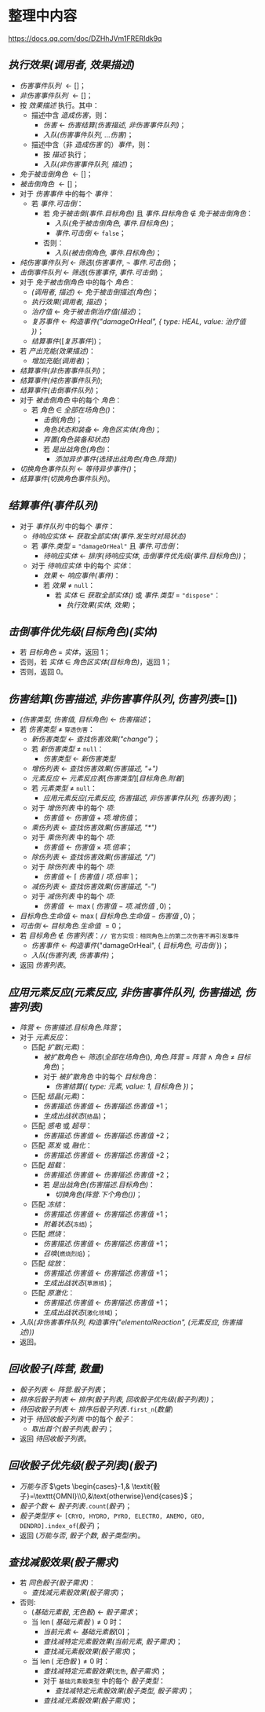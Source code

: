 # 整理中内容

https://docs.qq.com/doc/DZHhJVm1FRERIdk9q

## *执行效果(调用者, 效果描述)*

- *伤害事件队列* $\gets []$；
- *非伤害事件队列* $\gets []$；
- 按 *效果描述* 执行。其中：
  - 描述中含 *造成伤害*，则：
    - *伤害* $\gets$ *伤害结算(伤害描述, 非伤害事件队列)*；
    - *入队(伤害事件队列, ...伤害)*；
  - 描述中含（非 *造成伤害* 的）*事件*，则：
    - 按 *描述* 执行；
    - *入队(非伤害事件队列, 描述)*；
- *免于被击倒角色* $\gets []$；
- *被击倒角色* $\gets []$；
- 对于 *伤害事件* 中的每个 *事件*：
  - 若 *事件.可击倒*：
    - 若 *免于被击倒(事件.目标角色)* 且 *事件.目标角色* $\notin$ *免于被击倒角色*：
      - *入队(免于被击倒角色, 事件.目标角色)*；
      - *事件.可击倒* $\gets$ `false`；
    - 否则：
      - *入队(被击倒角色, 事件.目标角色)*；
- *纯伤害事件队列* $\gets$ *筛选*(*伤害事件*, $\neg$ *事件.可击倒*)；
- *击倒事件队列* $\gets$ *筛选*(*伤害事件*, *事件.可击倒*)；
- 对于 *免于被击倒角色* 中的每个 *角色*：
  - *(调用者, 描述)* $\gets$ *免于被击倒描述(角色)*；
  - *执行效果(调用者, 描述)*；
  - *治疗值* $\gets$ *免于被击倒治疗值(描述)*；
  - *复苏事件* $\gets$ *构造事件("damageOrHeal", { type: HEAL, value: 治疗值 })*；
  - *结算事件*([*复苏事件*])；
- 若 *产出充能(效果描述)*：
  - *增加充能(调用者)*；
- *结算事件(非伤害事件队列)*；
- *结算事件(纯伤害事件队列)*;
- *结算事件(击倒事件队列)*；
- 对于 *被击倒角色* 中的每个 *角色*：
  - 若 *角色* $\in$ *全部在场角色()*：
    - *击倒(角色)*；
    - *角色状态和装备* $\gets$ *角色区实体(角色)*；
    - *弃置(角色装备和状态)*
    - 若 *是出战角色(角色)*：
      - *添加异步事件(选择出战角色(角色.阵营))*
- *切换角色事件队列* $\gets$ *等待异步事件()*；
- *结算事件(切换角色事件队列)*。

## *结算事件(事件队列)*

- 对于 *事件队列* 中的每个 *事件*：
  - *待响应实体* $\gets$ *获取全部实体(事件.发生时对局状态)*
  - 若 *事件.类型* $=$ `"damageOrHeal"` 且 *事件.可击倒*：
    - *待响应实体* $\gets$ *排序(待响应实体, 击倒事件优先级(事件.目标角色))*；
  - 对于 *待响应实体* 中的每个 *实体*：
    - *效果* $\gets$ *响应事件(事件)*：
    - 若 *效果* $\neq$ `null`：
      - 若 *实体* $\in$ *获取全部实体()* 或 *事件.类型* $=$ `"dispose"`：
        - *执行效果(实体, 效果)*；

## *击倒事件优先级(目标角色)(实体)*

- 若 *目标角色* $=$ *实体*，返回 $1$；
- 否则，若 *实体* $\in$ *角色区实体(目标角色)*，返回 $1$；
- 否则，返回 $0$。

## *伤害结算*(*伤害描述*, *非伤害事件队列*, *伤害列表*=[])
- *(伤害类型, 伤害值, 目标角色)* $\gets$ *伤害描述*；
- 若 *伤害类型* $\neq$ `穿透伤害`：
  - *新伤害类型* $\gets$ *查找伤害效果("change")*；
  - 若 *新伤害类型* $\neq$ `null`：
    - *伤害类型* $\gets$ *新伤害类型*
  - *增伤列表* $\gets$ *查找伤害效果(伤害描述, "+")*
  - *元素反应* $\gets$ *元素反应表*$[$*伤害类型*$][$*目标角色.附着*$]$
  - 若 *元素类型* $\neq$ `null`：
    - *应用元素反应(元素反应, 伤害描述, 非伤害事件队列, 伤害列表)*；
  - 对于 *增伤列表* 中的每个 *项*:
    - *伤害值* $\gets$ *伤害值* $+$ *项.增伤值*；
  - *乘伤列表* $\gets$ *查找伤害效果(伤害描述, "\*")*
  - 对于 *乘伤列表* 中的每个 *项*:
    - *伤害值* $\gets$ *伤害值* $\times$ *项.倍率*；
  - *除伤列表* $\gets$ *查找伤害效果(伤害描述, "/")*
  - 对于 *除伤列表* 中的每个 *项*:
    - *伤害值* $\gets$ $\lceil$ *伤害值* $/$ *项.倍率* $\rceil$；
  - *减伤列表* $\gets$ *查找伤害效果(伤害描述, "-")*
  - 对于 *减伤列表* 中的每个 *项*:
    - *伤害值* $\gets \operatorname{max}($ *伤害值* $-$ *项.减伤值* $, 0)$；
- *目标角色.生命值* $\gets$ $\operatorname{max}($ *目标角色.生命值* $-$ *伤害值* $, 0)$；
- *可击倒* $\gets$ *目标角色.生命值* $= 0$；
- 若 *目标角色* $\notin$ *伤害列表*：`// 官方实现：相同角色上的第二次伤害不再引发事件`
  - *伤害事件* $\gets$ *构造事件*("damageOrHeal", { *目标角色*, *可击倒* })；
  - *入队(伤害列表, 伤害事件)*；
- 返回 *伤害列表*。

## *应用元素反应(元素反应, 非伤害事件队列, 伤害描述, 伤害列表)*
- *阵营* $\gets$ *伤害描述.目标角色.阵营*；
- 对于 *元素反应*：
  - 匹配 *扩散(元素)*：
    - *被扩散角色* $\gets$ *筛选*(*全部在场角色*(), *角色.阵营* $=$ *阵营* $\wedge$ *角色* $\neq$ *目标角色*)；
    - 对于 *被扩散角色* 中的每个 *目标角色*：
      - *伤害结算({ type: 元素, value: 1, *目标角色* })*；
  - 匹配 *结晶(元素)*：
    - *伤害描述.伤害值* $\gets$ *伤害描述.伤害值* $+ 1$；
    - *生成出战状态*(`结晶`)；
  - 匹配 *感电* 或 *超导*：
    - *伤害描述.伤害值* $\gets$ *伤害描述.伤害值* $+ 2$；
  - 匹配 *蒸发* 或 *融化*：
    - *伤害描述.伤害值* $\gets$ *伤害描述.伤害值* $+ 2$；
  - 匹配 *超载*：
    - *伤害描述.伤害值* $\gets$ *伤害描述.伤害值* $+ 2$；
    - 若 *是出战角色(伤害描述.目标角色)*：
      - *切换角色(阵营.下个角色())*；
  - 匹配 *冻结*：
    - *伤害描述.伤害值* $\gets$ *伤害描述.伤害值* $+ 1$；
    - *附着状态*(`冻结`)；
  - 匹配 *燃烧*：
    - *伤害描述.伤害值* $\gets$ *伤害描述.伤害值* $+ 1$；
    - *召唤*(`燃烧烈焰`)；
  - 匹配 *绽放*：
    - *伤害描述.伤害值* $\gets$ *伤害描述.伤害值* $+ 1$；
    - *生成出战状态*(`草原核`)；
  - 匹配 *原激化*：
    - *伤害描述.伤害值* $\gets$ *伤害描述.伤害值* $+ 1$；
    - *生成出战状态*(`激化领域`)；
- *入队(非伤害事件队列, 构造事件("elementalReaction", (元素反应, 伤害描述)))*
- 返回。

## *回收骰子(阵营, 数量)*
- *骰子列表* $\gets$ *阵营.骰子列表*；
- *排序后骰子列表* $\gets$ *排序(骰子列表, 回收骰子优先级(骰子列表))*；
- *待回收骰子列表* $\gets$ *排序后骰子列表*`.first_n`(*数量*)
- 对于 *待回收骰子列表* 中的每个 *骰子*：
  - *取出首个(骰子列表,骰子)*；
- 返回 *待回收骰子列表*。

## *回收骰子优先级(骰子列表)(骰子)*
- *万能与否* $\gets \begin{cases}-1,& \textit{骰子}=\texttt{OMNI}\\0,&\text{otherwise}\end{cases}$；
- *骰子个数* $\gets$ *骰子列表*`.count`(*骰子*)；
- *骰子类型序* $\gets$ `[CRYO, HYDRO, PYRO, ELECTRO, ANEMO, GEO, DENDRO].index_of`(*骰子*)；
- 返回 (*万能与否*, *骰子个数*, *骰子类型序*)。

## *查找减骰效果(骰子需求)*
- 若 *同色骰子(骰子需求)*：
  - *查找减元素骰效果(骰子需求)*；
- 否则:
  - (*基础元素骰*, *无色骰*) $\gets$ *骰子需求*；
  - 当 $\operatorname{len}($ *基础元素骰* $)\neq0$ 时：
    - *当前元素* $\gets$ *基础元素骰*$[0]$；
    - *查找减特定元素骰效果(当前元素, 骰子需求)*；
    - *查找减元素骰效果(骰子需求)*；
  - 当 $\operatorname{len}($ *无色骰* $)\neq0$ 时：
    - *查找减特定元素骰效果*(`无色`, *骰子需求*)；
    - 对于 `基础元素骰类型` 中的每个 *骰子类型*：
      - *查找减特定元素骰效果(骰子类型, 骰子需求)*；
    - *查找减元素骰效果(骰子需求)*；


<script>
import "katex/dist/katex.min.css"
</script>

